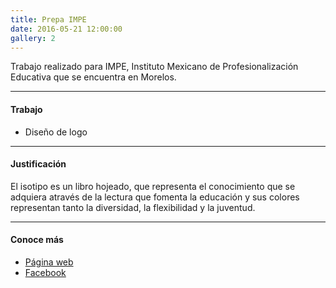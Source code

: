 ```yaml
---
title: Prepa IMPE
date: 2016-05-21 12:00:00
gallery: 2
---
```

Trabajo realizado para IMPE, Instituto Mexicano de Profesionalización Educativa que se encuentra en Morelos.

---

#### Trabajo
- Diseño de logo

---

#### Justificación
El isotipo es un libro hojeado, que representa el conocimiento que se adquiera através de la lectura que fomenta la educación y sus colores representan tanto la diversidad, la flexibilidad y la juventud.

---

#### Conoce más
- [Página web](https://prepaimpe.com/)
- [Facebook](https://fb.me/prepaimpe)